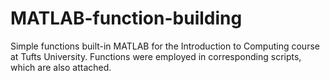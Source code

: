 # MATLAB-function-building
Simple functions built-in MATLAB for the Introduction to Computing course at Tufts University. Functions were employed in corresponding scripts, which are also attached. 
